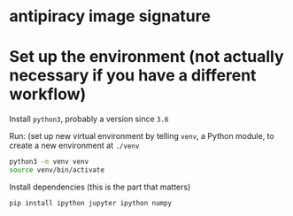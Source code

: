 # antipiracy image signature

# Set up the environment (not actually necessary if you have a different workflow) 
Install `python3`, probably a version since `3.6` 

Run: (set up new virtual environment by telling `venv`, a Python module, to create a new environment at `./venv`
```bash
python3 -m venv venv
source venv/bin/activate
```

Install dependencies (this is the part that matters)

```bash
pip install ipython jupyter ipython numpy
```

